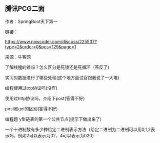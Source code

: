 ## 腾讯PCG二面

作者：SpringBoot天下第一

链接：

https://www.nowcoder.com/discuss/225537?type=2&order=0&pos=129&page=1

来源：牛客网

了解线程的锁吗？怎么区分是死锁还是死循环（答反了）

实习对数据进行了哪些处理(这个地方面试官跟我说了一大堆) 

编程使用过tcp协议吗(没有)

使用过http协议吗，介绍下post(答得不好)

post和get的区别(答得不好)

编程题 y型链表的第一个公共节点(提示下做出来了)

一个十进制数有多少种给定二进制表示方法（给定二进制为二进制可以用0,1,2表示吗，例如2可以表示为02，4可以表示为020）